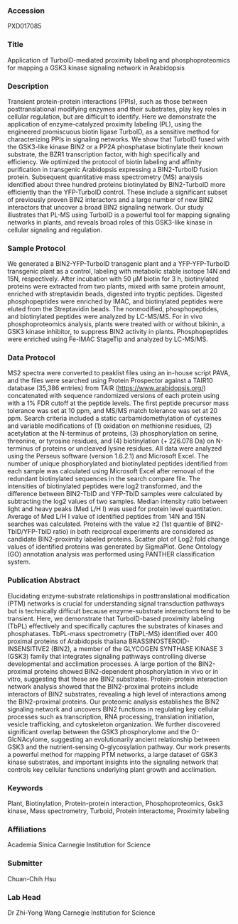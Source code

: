 ### Accession
PXD017085

### Title
Application of TurboID-mediated proximity labeling and phosphoproteomics for mapping a GSK3 kinase signaling network in Arabidopsis

### Description
Transient protein-protein interactions (PPIs), such as those between posttranslational modifying enzymes and their substrates, play key roles in cellular regulation, but are difficult to identify. Here we demonstrate the application of enzyme-catalyzed proximity labeling (PL), using the engineered promiscuous biotin ligase TurboID, as a sensitive method for characterizing PPIs in signaling networks. We show that TurboID fused with the GSK3-like kinase BIN2 or a PP2A phosphatase biotinylate their known substrate, the BZR1 transcription factor, with high specifically and efficiency. We optimized the protocol of biotin labeling and affinity purification in transgenic Arabidopsis expressing a BIN2-TurboID fusion protein. Subsequent quantitative mass spectrometry (MS) analysis identified about three hundred proteins biotinylated by BIN2-TurboID more efficiently than the YFP-TurboID control. These include a significant subset of previously proven BIN2 interactors and a large number of new BIN2 interactors that uncover a broad BIN2 signaling network. Our study illustrates that PL-MS using TurboID is a powerful tool for mapping signaling networks in plants, and reveals broad roles of this GSK3-like kinase in cellular signaling and regulation.

### Sample Protocol
We generated a BIN2-YFP-TurboID transgenic plant and a YFP-YFP-TurboID transgenic plant as a control, labeling with metabolic stable isotope 14N and 15N, respectively.  After incubation with 50 µM biotin for 3 h, biotinylated proteins were extracted from two plants, mixed with same protein amount, enriched with streptavidin beads, digested into tryptic peptides. Digested phosphopeptides were enriched by IMAC, and biotinylated peptides were eluted from the Streptavidin beads. The nonmodified, phosphopeptides, and biotinylated peptides were analyzed by LC-MS/MS. For in vivo phosphoproteomics analysis, plants were treated with or without bikinin, a GSK3 kinase inhibitor, to suppress BIN2 activity in plants. Phosphopeptides were enriched using Fe-IMAC StageTip and analyzed by LC-MS/MS.

### Data Protocol
MS2 spectra were converted to peaklist files using an in-house script PAVA, and the files were searched using Protein Prospector against a TAIR10 database (35,386 entries) from TAIR (https://www.arabidopsis.org/) concatenated with sequence randomized versions of each protein using with a 1% FDR cutoff at the peptide levels. The first peptide precursor mass tolerance was set at 10 ppm, and MS/MS match tolerance was set at 20 ppm. Search criteria included a static carbamidomethylation of cysteines and variable modifications of (1) oxidation on methionine residues, (2) acetylation at the N-terminus of proteins, (3) phosphorylation on serine, threonine, or tyrosine residues, and (4) biotinylation (+ 226.078 Da) on N-terminus of proteins or uncleaved lysine residues. All data were analyzed using the Perseus software (version 1.6.2.1) and Microsoft Excel. The number of unique phosphorylated and biotinylated peptides identified from each sample was calculated using Microsoft Excel after removal of the redundant biotinylated sequences in the search compare file. The intensities of biotinylated peptides were log2 transformed, and the difference between BIN2-TbID and YFP-TbID samples were calculated by subtracting the log2 values of two samples. Median intensity ratio between light and heavy peaks (Med L/H I) was used for protein level quantitation. Average of Med L/H I value of identified peptides from 14N and 15N searches was calculated. Proteins with the value ≥2 (1st quantile of BIN2-TbID/YFP-TbID ratio) in both reciprocal experiments are considered as candidate BIN2-proximity labeled proteins. Scatter plot of Log2 fold change values of identified proteins was generated by SigmaPlot. Gene Ontology (GO) annotation analysis was performed using PANTHER classification system.

### Publication Abstract
Elucidating enzyme-substrate relationships in posttranslational modification (PTM) networks is crucial for understanding signal transduction pathways but is technically difficult because enzyme-substrate interactions tend to be transient. Here, we demonstrate that TurboID-based proximity labeling (TbPL) effectively and specifically captures the substrates of kinases and phosphatases. TbPL-mass spectrometry (TbPL-MS) identified over 400 proximal proteins of Arabidopsis thaliana BRASSINOSTEROID-INSENSITIVE2 (BIN2), a member of the GLYCOGEN SYNTHASE KINASE 3 (GSK3) family that integrates signaling pathways controlling diverse developmental and acclimation processes. A large portion of the BIN2-proximal proteins showed BIN2-dependent phosphorylation in vivo or in vitro, suggesting that these are BIN2 substrates. Protein-protein interaction network analysis showed that the BIN2-proximal proteins include interactors of BIN2 substrates, revealing a high level of interactions among the BIN2-proximal proteins. Our proteomic analysis establishes the BIN2 signaling network and uncovers BIN2 functions in regulating key cellular processes such as transcription, RNA processing, translation initiation, vesicle trafficking, and cytoskeleton organization. We further discovered significant overlap between the GSK3 phosphorylome and the O-GlcNAcylome, suggesting an evolutionarily ancient relationship between GSK3 and the nutrient-sensing O-glycosylation pathway. Our work presents a powerful method for mapping PTM networks, a large dataset of GSK3 kinase substrates, and important insights into the signaling network that controls key cellular functions underlying plant growth and acclimation.

### Keywords
Plant, Biotinylation, Protein-protein interaction, Phosphoproteomics, Gsk3 kinase, Mass spectrometry, Turboid, Protein interactome, Proximity labeling

### Affiliations
Academia Sinica
Carnegie Institution for Science

### Submitter
Chuan-Chih Hsu

### Lab Head
Dr Zhi-Yong Wang
Carnegie Institution for Science


